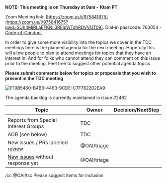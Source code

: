 **NOTE: This meeting is on Thursday at 9am - 10am PT**

Zoom Meeting link: [https://zoom.us/j/975841675](https://zoom.us/j/975841675?pwd=SUh4MjRLaEFKNlI3RElpWTdhRDVVUT09). Dial-in passcode: 763054 - [Code-of-Conduct](https://github.com/OAI/OpenAPI-Specification/blob/main/CODE_OF_CONDUCT.md#code-of-conduct)

In order to give some more visibility into the topics we cover in the TDC meetings here is the planned agenda for the next meeting.  Hopefully this will allow people to plan to attend meetings for topics that they have an interest in.  And for folks who cannot attend they can comment on this issue prior to the meeting.  Feel free to suggest other potential agenda topics.

**Please submit comments below for topics or proposals that you wish to present in the TDC meeting**

![F10B5460-B4B3-4463-9CDE-C7F782202EA9](https://user-images.githubusercontent.com/21603/121568843-0b260900-ca18-11eb-9362-69fda4162be8.jpeg)

The agenda backlog is currently maintained in issue #2482

| Topic | Owner | Decision/NextStep |
|-------|---------|---------|  
| | | |
Reports from Special Interest Groups | TDC | |
AOB (see below) | TDC | |
New issues / PRs labelled [review](https://github.com/OAI/OpenAPI-Specification/labels/review) | @OAI/triage | |
[New issues](https://github.com/search?q=repo%3Aoai%2Fopenapi-specification+is%3Aissue+comments%3A0+no%3Alabel+is%3Aopen) without response yet | @OAI/triage  | |


/cc @OAI/tsc Please suggest items for inclusion

